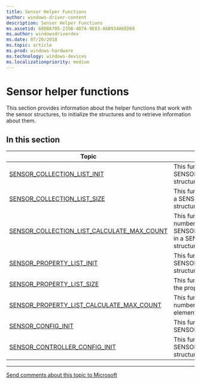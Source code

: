 ```yaml
---
title: Sensor Helper Functions
author: windows-driver-content
description: Sensor Helper Functions
ms.assetid: 68DBA705-235B-4D74-9E03-A6B934A6ED68
ms.author: windowsdriverdev
ms.date: 07/20/2018
ms.topic: article
ms.prod: windows-hardware
ms.technology: windows-devices
ms.localizationpriority: medium
---
```


# Sensor helper functions

This section provides information about the helper functions that work with the sensor structures, to initialize the structures and to retrieve information about them.

## In this section

|Topic|Description|
|---|---|
|[SENSOR_COLLECTION_LIST_INIT](https://docs.microsoft.com/en-us/windows-hardware/drivers/ddi/content/sensorsdef/nf-sensorsdef-sensor_collection_list_init)|This function initializes a SENSOR_COLLECTION_LIST structure.|
|[SENSOR_COLLECTION_LIST_SIZE](https://docs.microsoft.com/en-us/windows-hardware/drivers/ddi/content/sensorsdef/nf-sensorsdef-sensor_collection_list_size)|This function returns the size of a SENSOR_COLLECTION_LIST structure.|
|[SENSOR_COLLECTION_LIST_CALCULATE_MAX_COUNT](https://docs.microsoft.com/en-us/windows-hardware/drivers/ddi/content/sensorsdef/nf-sensorsdef-sensor_collection_list_calculate_max_count)|This function calculates the number of SENSOR_VALUE_PAIR elements in a SENSOR_COLLECTION_LIST structure.|
|[SENSOR_PROPERTY_LIST_INIT](https://docs.microsoft.com/en-us/windows-hardware/drivers/ddi/content/sensorsdef/nf-sensorsdef-sensor_property_list_init)|This function initializes a SENSOR_PROPERTY_LIST structure.|
|[SENSOR_PROPERTY_LIST_SIZE](https://docs.microsoft.com/en-us/windows-hardware/drivers/ddi/content/sensorsdef/nf-sensorsdef-sensor_property_list_size)|This function returns the size of the property list.|
|[SENSOR_PROPERTY_LIST_CALCULATE_MAX_COUNT](https://docs.microsoft.com/en-us/windows-hardware/drivers/ddi/content/sensorsdef/nf-sensorsdef-sensor_property_list_calculate_max_count)|This function calculates the number of PROPERTYKEY elements.|
|[SENSOR_CONFIG_INIT](https://docs.microsoft.com/en-us/windows-hardware/drivers/ddi/content/sensorscx/nf-sensorscx-sensor_config_init)|This function initializes a SENSOR_CONFIG structure.|
|[SENSOR_CONTROLLER_CONFIG_INIT](https://docs.microsoft.com/en-us/windows-hardware/drivers/ddi/content/sensorscx/nf-sensorscx-sensor_controller_config_init)|This function initializes a SENSOR_CONTROLLER_CONFIG structure.|


--------------------
[Send comments about this topic to Microsoft](mailto:wsddocfb@microsoft.com?subject=Documentation%20feedback%20%5Bsensors\sensors%5D:%20Sensor%20Helper%20Functions%20%20RELEASE:%20%282/19/2018%29&body=%0A%0APRIVACY%20STATEMENT%0A%0AWe%20use%20your%20feedback%20to%20improve%20the%20documentation.%20We%20don't%20use%20your%20email%20address%20for%20any%20other%20purpose,%20and%20we'll%20remove%20your%20email%20address%20from%20our%20system%20after%20the%20issue%20that%20you're%20reporting%20is%20fixed.%20While%20we're%20working%20to%20fix%20this%20issue,%20we%20might%20send%20you%20an%20email%20message%20to%20ask%20for%20more%20info.%20Later,%20we%20might%20also%20send%20you%20an%20email%20message%20to%20let%20you%20know%20that%20we've%20addressed%20your%20feedback.%0A%0AFor%20more%20info%20about%20Microsoft's%20privacy%20policy,%20see%20http://privacy.microsoft.com/default.aspx. "Send comments about this topic to Microsoft")
